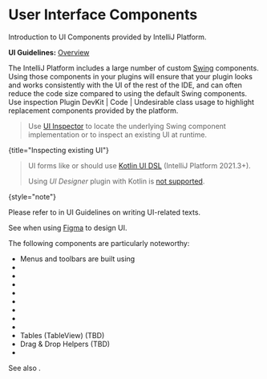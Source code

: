 <!-- Copyright 2000-2025 JetBrains s.r.o. and contributors. Use of this source code is governed by the Apache 2.0 license. -->

# User Interface Components

<link-summary>Introduction to UI Components provided by IntelliJ Platform.</link-summary>

<tldr>

**UI Guidelines:** [Overview](ui_guidelines_welcome.topic)

</tldr>

The IntelliJ Platform includes a large number of custom [Swing](https://en.wikipedia.org/wiki/Swing_(Java)) components.
Using those components in your plugins will ensure that your plugin looks and works consistently with the UI of the rest of the IDE, and can often reduce the code size compared to using the default Swing components.
Use inspection <ui-path>Plugin DevKit | Code | Undesirable class usage</ui-path> to highlight replacement components provided by the platform.

<snippet id="inspectingExistingUI">

> Use [UI Inspector](internal_ui_inspector.md) to locate the underlying Swing component implementation or to inspect an existing UI at runtime.
>
{title="Inspecting existing UI"}

</snippet>

> UI forms like [](dialog_wrapper.md) or [](settings.md) should use [Kotlin UI DSL](kotlin_ui_dsl_version_2.md) (IntelliJ Platform 2021.3+).
>
> Using _UI Designer_ plugin with Kotlin is [not supported](https://youtrack.jetbrains.com/issue/KTIJ-791).
>
{style="note"}

Please refer to [](writing_short.md) in UI Guidelines on writing UI-related texts.

See [](UI_kit.md) when using [Figma](https://www.figma.com) to design UI.

The following components are particularly noteworthy:

* Menus and toolbars are built using [](action_system.md)
* [](tool_windows.md)
* [](dialog_wrapper.md)
* [](popups.md)
* [](notifications.md)
* [](file_and_class_choosers.md)
* [](editor_components.md)
* [](lists_and_trees.md)
* [](status_bar_widgets.md)
* Tables (TableView) (TBD)
* Drag & Drop Helpers (TBD)
* [](misc_swing_components.md)

See also [](ui_faq.md).

<include from="snippets.topic" element-id="missingContent"/>
